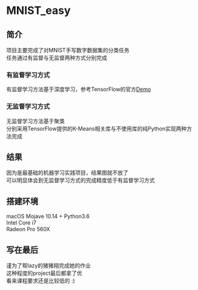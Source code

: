 # MNIST_easy<br>
## 简介<br>
项目主要完成了对MNIST手写数字数据集的分类任务<br>
任务通过有监督与无监督两种方式分别完成<br>
### 有监督学习方式<br>
有监督学习方法基于深度学习，参考TensorFlow的官方[Demo](http://www.tensorfly.cn/tfdoc/tutorials/mnist_pros.html/)<br>
### 无监督学习方式<br>
无监督学习方法基于聚类<br>
分别采用TensorFlow提供的K-Means相关库与不使用库的纯Python实现两种方法完成<br>
## 结果<br>
因为是最基础的机器学习实践项目，结果图就不放了<br>
可以明显体会到无监督学习方式的完成精度低于有监督学习方式<br>
## 搭建环境<br>
macOS Mojave 10.14 + Python3.6<br>
Intel Core i7<br>
Radeon Pro 560X<br>
## 写在最后<br>
谨为了帮lazy的猪猪翔完成她的作业<br>
这种程度的project最后都拿了优<br>
看来课程要求还是比较低的 :) <br>